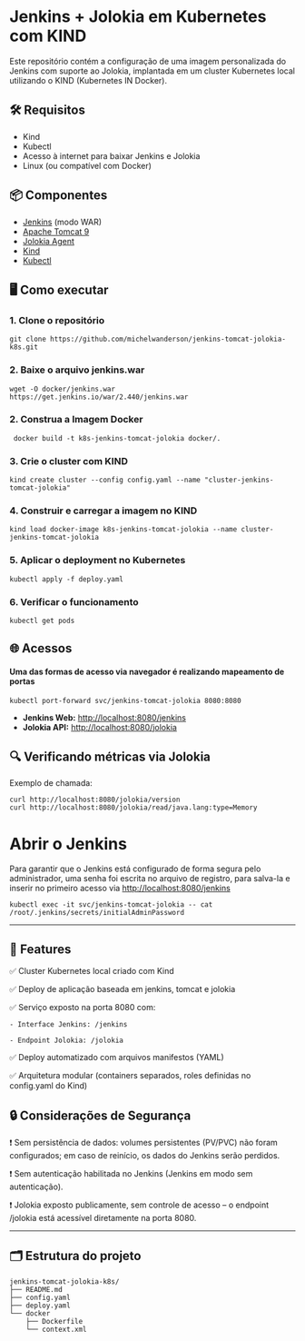# Jenkins + Jolokia em Kubernetes com KIND


Este repositório contém a configuração de uma imagem personalizada do Jenkins com suporte ao Jolokia, implantada em um cluster Kubernetes local utilizando o KIND (Kubernetes IN Docker).

## 🛠️ Requisitos

 -  Kind
 -  Kubectl
 -  Acesso à internet para baixar Jenkins e Jolokia
 -  Linux (ou compatível com Docker)

## 📦 Componentes


- [Jenkins](https://www.jenkins.io/)  (modo WAR)
- [Apache Tomcat 9](https://tomcat.apache.org/)
- [Jolokia Agent](https://jolokia.org/)
- [Kind](https://kind.sigs.k8s.io/)
- [Kubectl](https://kubernetes.io/docs/home/)

## 🖥️ Como executar

### 1. Clone o repositório

```
git clone https://github.com/michelwanderson/jenkins-tomcat-jolokia-k8s.git
```

### 2. Baixe o arquivo jenkins.war

```
wget -O docker/jenkins.war  https://get.jenkins.io/war/2.440/jenkins.war
```

### 2. Construa a Imagem Docker
```
 docker build -t k8s-jenkins-tomcat-jolokia docker/.
```

### 3. Crie o cluster com KIND
```
kind create cluster --config config.yaml --name "cluster-jenkins-tomcat-jolokia"
```

### 4. Construir e carregar a imagem no KIND
```
kind load docker-image k8s-jenkins-tomcat-jolokia --name cluster-jenkins-tomcat-jolokia
```

### 5. Aplicar o deployment no Kubernetes
```
kubectl apply -f deploy.yaml
```

### 6.  Verificar o funcionamento
```
kubectl get pods
```


## 🌐 Acessos
#### Uma das formas de acesso via navegador é realizando mapeamento de portas
```
kubectl port-forward svc/jenkins-tomcat-jolokia 8080:8080
```

-   **Jenkins Web:**  [http://localhost:8080/jenkins](http://localhost:8080/jenkins)
-   **Jolokia API:**  [http://localhost:8080/jolokia](http://localhost:8080/jolokia)



## 🔍 Verificando métricas via Jolokia

Exemplo de chamada:

```
curl http://localhost:8080/jolokia/version
curl http://localhost:8080/jolokia/read/java.lang:type=Memory
```

# Abrir o Jenkins

Para garantir que o Jenkins está configurado de forma segura pelo administrador, uma senha foi escrita no arquivo de registro, para salva-la e inserir no primeiro acesso via  [http://localhost:8080/jenkins](http://localhost:8080/jenkins)

```
kubectl exec -it svc/jenkins-tomcat-jolokia -- cat /root/.jenkins/secrets/initialAdminPassword
```

----------

## 🌟 Features
✅ Cluster Kubernetes local criado com Kind

✅ Deploy de aplicação baseada em jenkins, tomcat e jolokia

✅ Serviço exposto na porta 8080 com:

    - Interface Jenkins: /jenkins

    - Endpoint Jolokia: /jolokia

✅ Deploy automatizado com arquivos manifestos (YAML)

✅ Arquitetura modular (containers separados, roles definidas no config.yaml do Kind)



## 🔒 Considerações de Segurança
❗ Sem persistência de dados: volumes persistentes (PV/PVC) não foram configurados; em caso de reinício, os dados do Jenkins serão perdidos.

❗ Sem autenticação habilitada no Jenkins (Jenkins em modo sem autenticação).

❗ Jolokia exposto publicamente, sem controle de acesso – o endpoint /jolokia está acessível diretamente na porta 8080.


----------

## 🗂️ Estrutura do projeto
```
jenkins-tomcat-jolokia-k8s/ 
├── README.md
├── config.yaml
├── deploy.yaml
└── docker
    ├── Dockerfile
    └── context.xml
```
